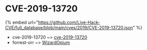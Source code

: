 # CVE-2019-13720
{% embed url="https://github.com/Live-Hack-CVE/full_database/blob/main/cves/2019/CVE-2019-13720.json" %}

* cve-2019-13720 ~> [cve-2019-13720](https://www.alice-snow.ru/2019/database/cve-2019-13720/cve-2019-13720-cve-2019-13720)
* forrest-orr ~> [WizardOpium](https://www.alice-snow.ru/2019/database/cve-2019-13720/wizardopium-forrest-orr)